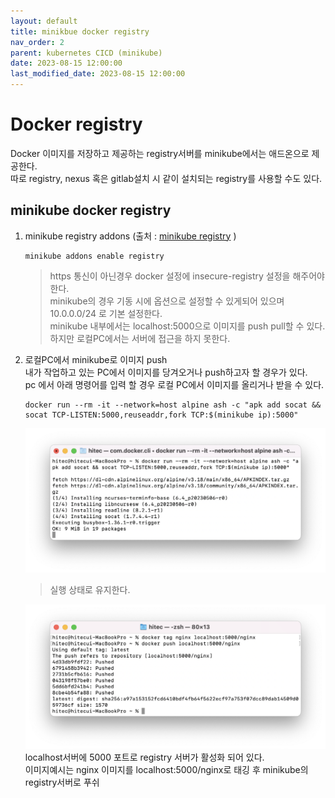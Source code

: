 ```yaml
---
layout: default
title: minikbue docker registry
nav_order: 2
parent: kubernetes CICD (minikube)
date: 2023-08-15 12:00:00
last_modified_date: 2023-08-15 12:00:00
---
```


# Docker registry   
Docker 이미지를 저장하고 제공하는 registry서버를 minikube에서는 애드온으로 제공한다.    
따로 registry, nexus 혹은 gitlab설치 시 같이 설치되는 registry를 사용할 수도 있다.    

## minikube docker registry 

1. minikube registry addons  (출처 : [minikube registry][minikube registry]  )

   [minikube registry]: https://minikube.sigs.k8s.io/docs/handbook/registry/ "Minikube registry"   

    ```
    minikube addons enable registry
    ```
    > https 통신이 아닌경우 docker 설정에 insecure-registry 설정을 해주어야한다.    
    > minikube의 경우 기동 시에 옵션으로 설정할 수 있게되어 있으며 10.0.0.0/24 로 기본 설정한다.  
    > minikube 내부에서는 localhost:5000으로 이미지를 push pull할 수 있다. 하지만 로컬PC에서는 서버에 접근을 하지 못한다.     

2. 로컬PC에서 minikube로 이미지 push    
    내가 작업하고 있는 PC에서 이미지를 당겨오거나 push하고자 할 경우가 있다.    
    pc 에서 아래 명령어를 입력 할 경우 로컬 PC에서 이미지를 올리거나 받을 수 있다. 
    ```
    docker run --rm -it --network=host alpine ash -c "apk add socat && socat TCP-LISTEN:5000,reuseaddr,fork TCP:$(minikube ip):5000"
    ```
    ![docker registry](../image/MinikubeCICD/minikube8.png)   
    > 실행 상태로 유지한다. 


    ![docker push](../image/MinikubeCICD/minikube9.png)   
    localhost서버에 5000 포트로 registry 서버가 활성화 되어 있다.    
    이미지예시는 nginx 이미지를 localhost:5000/nginx로 태깅 후 minikube의 registry서버로 푸쉬    
